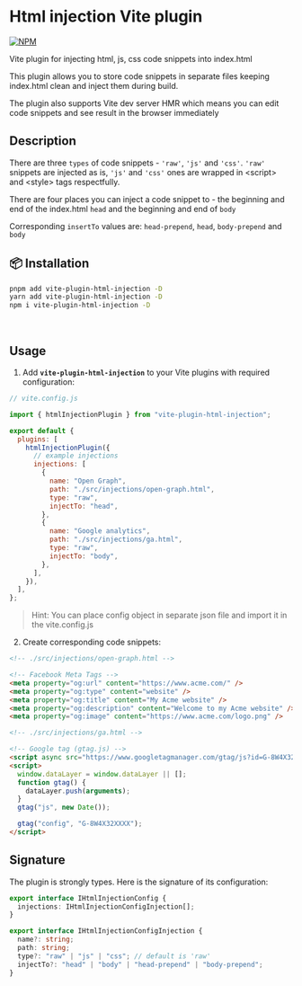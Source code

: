 # Html injection Vite plugin

[![NPM](https://img.shields.io/npm/v/vite-plugin-html-injection)](https://www.npmjs.com/package/vite-plugin-html-injection)

<!-- [![NPM downloads](https://img.shields.io/npm/dt/vite-plugin-html-injection)](https://www.npmjs.com/package/vite-plugin-html-injection) -->

Vite plugin for injecting html, js, css code snippets into index.html

This plugin allows you to store code snippets in separate files keeping index.html clean and inject them during build.

The plugin also supports Vite dev server HMR which means you can edit code snippets and see result in the browser immediately

## Description

There are three `types` of code snippets - `'raw'`, `'js'` and `'css'`. `'raw'` snippets are injected as is, `'js'` and `'css'` ones are wrapped in \<script\> and \<style\> tags respectfully.

There are four places you can inject a code snippet to - the beginning and end of the index.html `head` and the beginning and end of `body`

Corresponding `insertTo` values are: `head-prepend`, `head`, `body-prepend` and `body`

## 📦 Installation

```bash
pnpm add vite-plugin-html-injection -D
yarn add vite-plugin-html-injection -D
npm i vite-plugin-html-injection -D
```

<br>

## Usage

1. Add **`vite-plugin-html-injection`** to your Vite plugins with required configuration:

```js
// vite.config.js

import { htmlInjectionPlugin } from "vite-plugin-html-injection";

export default {
  plugins: [
    htmlInjectionPlugin({
      // example injections
      injections: [
        {
          name: "Open Graph",
          path: "./src/injections/open-graph.html",
          type: "raw",
          injectTo: "head",
        },
        {
          name: "Google analytics",
          path: "./src/injections/ga.html",
          type: "raw",
          injectTo: "body",
        },
      ],
    }),
  ],
};
```

> Hint: You can place config object in separate json file and import it in the vite.config.js
> <br>

2. Create corresponding code snippets:

```html
<!-- ./src/injections/open-graph.html -->

<!-- Facebook Meta Tags -->
<meta property="og:url" content="https://www.acme.com/" />
<meta property="og:type" content="website" />
<meta property="og:title" content="My Acme website" />
<meta property="og:description" content="Welcome to my Acme website" />
<meta property="og:image" content="https://www.acme.com/logo.png" />
```

```html
<!-- ./src/injections/ga.html -->

<!-- Google tag (gtag.js) -->
<script async src="https://www.googletagmanager.com/gtag/js?id=G-8W4X32XXXX" />
<script>
  window.dataLayer = window.dataLayer || [];
  function gtag() {
    dataLayer.push(arguments);
  }
  gtag("js", new Date());

  gtag("config", "G-8W4X32XXXX");
</script>
```

## Signature

The plugin is strongly types. Here is the signature of its configuration:

```ts
export interface IHtmlInjectionConfig {
  injections: IHtmlInjectionConfigInjection[];
}

export interface IHtmlInjectionConfigInjection {
  name?: string;
  path: string;
  type?: "raw" | "js" | "css"; // default is 'raw'
  injectTo?: "head" | "body" | "head-prepend" | "body-prepend";
}
```
